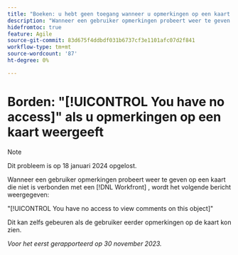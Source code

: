 ```yaml
---
title: "Boeken: u hebt geen toegang wanneer u opmerkingen op een kaart weergeeft."
description: "Wanneer een gebruiker opmerkingen probeert weer te geven op een kaart die niet is verbonden met een Workfront-object, wordt een foutbericht weergegeven."
hidefromtoc: true
feature: Agile
source-git-commit: 83d675f4ddbdf031b6737cf3e1101afc07d2f841
workflow-type: tm+mt
source-wordcount: '87'
ht-degree: 0%

---
```



# Borden: &quot;[!UICONTROL You have no access]&quot; als u opmerkingen op een kaart weergeeft

>[!NOTE]
>
>Dit probleem is op 18 januari 2024 opgelost.

Wanneer een gebruiker opmerkingen probeert weer te geven op een kaart die niet is verbonden met een [!DNL Workfront] , wordt het volgende bericht weergegeven:

&quot;[!UICONTROL You have no access to view comments on this object]&quot;

Dit kan zelfs gebeuren als de gebruiker eerder opmerkingen op de kaart kon zien.

_Voor het eerst gerapporteerd op 30 november 2023._
